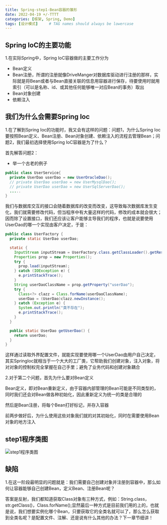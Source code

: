 ```yaml
---
title: Spring-step1-Bean容器的雏形
date: 2022-04-19 +/-TTTT
categories: [框架, Spring, Demo]
tags: [设计模式]     # TAG names should always be lowercase
---
```


## Spring IoC的主要功能

1.在实际Spring中，Spring IoC容器做的主要工作分为

- Bean定义
- Bean注册，所谓的注册就像DriveManger对数据库驱动进行注册的那样，实际就是将Bean或者与Bean直接关联的信息用容器进行保存，待要使用时就用索引（可以是名称、id、或其他任何能够唯一对应Bean的事务）取出
- Bean对象创建
- 依赖注入

## 我们为什么会需要Spring Ioc

1.在了解到Spring Ioc的功能时，我又会有这样的问题：问题1，为什么Spring Ioc要按照Bean定义、Bean注册、Bean对象创建、依赖注入的流程去管理Bean；问题2，我们最初选择使用Spring IoC容器是为了什么？

首先解答问题2：

- 举一个古老的例子

```java
public class UserService{
  private UserDao userDao = new UserOracleDao();
  // private UserDao userDao = new UserMysqlDao();
  // private UserDao userDao = new UserSqlServerDao();
  .....
}
```
我们与数据库交互的接口会随着数据库的改变而改变，这导致每次数据库发生变化，我们就需要修改代码，但当程序中有大量这样的代码，修改的成本就会很大；因而除了设置接口，我们还应该让客户能够主导我们的程序，也就是说要使用UserDao的哪一个实现由客户决定，于是：

```java
public class UserFactory {
  private static UserDao userDao;

  static {
    InputStream inputStream = UserFactory.class.getClassLoader().getResourceAsStream("application.properties");
    Properties prop = new Properties();
    try {
      prop.load(inputStream);
    } catch (IOException e) {
      e.printStackTrace();
    }
    String userDaoClassName = prop.getProperty("userDao");
    try {
      Class<?> clazz = Class.forName(userDaoClassName);
      userDao = (UserDao)clazz.newInstance();
    } catch (Exception e) {
      System.out.println("类不存在");
      e.printStackTrace();
    }
  }

  public static UserDao getUserDao() {
    return userDao;
  }
}
```

这样通过读取外界配置文件，就能实现要使用哪一个UserDao由用户自己决定，其实SpringIoc就相当于一个大大的工厂类，它帮助我们创建对象，注入对象，将对对象的控制权完全掌握在自己手里；避免了业务代码和创建对象耦合

2.对于第二个问题，首先为什么要对Bean定义

Bean定义，即对Bean重新定义，由于容器内部管理的Bean可能是不同类型的，同时我们还会对Bean做各种初始化，因此重新定义为统一的类是合理的

然后是Bean注册，将每个Bean打好标记，并存入容器

前两步做好后，为什么使用这些对象我们就的对其初始化，同时在需要使用Bean对象的地方注入

## step1程序类图

![step1程序类图](/blog/202204212141036.png "step1程序类图")

## 缺陷

1.在这一阶段最明显的问题就是：我们需要自己创建对象并注册到容器中，那么如何让容器能够自己创建Bean，定义Bean、注册Bean呢？

答案是反射，我们都知道获取Class对象有三种方式，例如：String.class，str.getClass()，Class.forName();显然最后一种方式是目前我们用的上的，也就是说，我们想要实例化哪个Bean，只要获取它的全类名就可以了，那么怎么获取到全类名呢？是配置文件、注解、还是说有什么其他的办法？下一章节细讲！